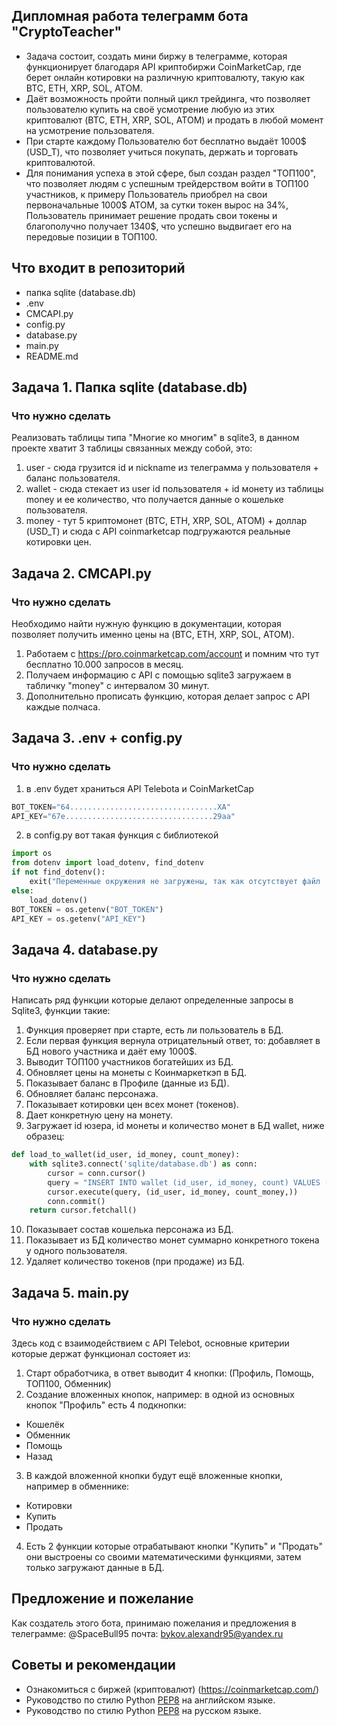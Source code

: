 ## Дипломная работа телеграмм бота "CryptoTeacher"
- Задача состоит, создать мини биржу в телеграмме, которая функционирует благодаря API криптобиржи CoinMarketCap, где берет онлайн котировки на различную криптовалюту, такую как BTC, ETH, XRP, SOL, ATOM.
- Даёт возможность пройти полный цикл трейдинга, что позволяет пользователю купить на своё усмотрение любую из этих криптовалют (BTC, ETH, XRP, SOL, ATOM) и продать в любой момент на усмотрение пользователя.
- При старте каждому Пользователю бот бесплатно выдаёт 1000$ (USD_T), что позволяет учиться покупать, держать и торговать криптовалютой.
- Для понимания успеха в этой сфере, был создан раздел "ТОП100", что позволяет людям с успешным трейдерством войти в ТОП100 участников, к примеру Пользователь приобрел на свои первоначальные 1000$ ATOM, за сутки токен вырос на 34%, Пользователь принимает решение продать свои токены и благополучно получает 1340$, что успешно выдвигает его на передовые позиции в ТОП100.

## Что входит в репозиторий
- папка sqlite (database.db)
- .env
- CMCAPI.py 
- config.py
- database.py
- main.py
- README.md

## Задача 1. Папка sqlite (database.db)
### Что нужно сделать
Реализовать таблицы типа "Многие ко многим" в sqlite3, в данном проекте хватит 3 таблицы связанных между собой, это:
1) user - сюда грузится id и nickname из телеграмма у пользователя + баланс пользователя.
2) wallet - сюда стекает из user id пользователя + id монету из таблицы money и ее количество, что получается данные о кошельке пользователя.
3) money - тут 5 криптомонет (BTC, ETH, XRP, SOL, ATOM) + доллар (USD_T) и сюда с API сoinmarketcap подгружаются реальные котировки цен.


## Задача 2. CMCAPI.py
### Что нужно сделать
Необходимо найти нужную функцию в документации, которая позволяет получить именно цены на (BTC, ETH, XRP, SOL, ATOM).
1) Работаем с https://pro.coinmarketcap.com/account и помним что тут бесплатно 10.000 запросов в месяц.
2) Получаем информацию с API с помощью sqlite3 загружаем в табличку "money" с интервалом 30 минут.
3) Дополнительно прописать функцию, которая делает запрос с API каждые полчаса.


## Задача 3. .env + config.py
### Что нужно сделать
1) в .env будет храниться API Telebota и CoinMarketCap
```python
BOT_TOKEN="64.................................XA"
API_KEY="67e.................................29aa"
```
2) в config.py вот такая функция с библиотекой
```python
import os
from dotenv import load_dotenv, find_dotenv
if not find_dotenv():
    exit("Переменные окружения не загружены, так как отсутствует файл .env")
else:
    load_dotenv()
BOT_TOKEN = os.getenv("BOT_TOKEN")
API_KEY = os.getenv("API_KEY")
```

## Задача 4. database.py
### Что нужно сделать
Написать ряд функции которые делают определенные запросы в Sqlite3, функции такие:
1) Функция проверяет при старте, есть ли пользователь в БД.
2) Если первая функция вернула отрицательный ответ, то: добавляет в БД нового участника и даёт ему 1000$.
3) Выводит ТОП100 участников богатейших из БД.
4) Обновляет цены на монеты с Коинмаркеткэп в БД.
5) Показывает баланс в Профиле (данные из БД).
6) Обновляет баланс персонажа.
7) Показывает котировки цен всех монет (токенов).
8) Дает конкретную цену на монету.
9) Загружает id юзера, id монеты и количество монет в БД wallet, ниже образец:
```python
def load_to_wallet(id_user, id_money, count_money):  
    with sqlite3.connect('sqlite/database.db') as conn:
        cursor = conn.cursor()
        query = "INSERT INTO wallet (id_user, id_money, count) VALUES (?, ?, ?);"
        cursor.execute(query, (id_user, id_money, count_money,))
        conn.commit()
    return cursor.fetchall()
```
10) Показывает состав кошелька персонажа из БД.
11) Показывает из БД количество монет суммарно конкретного токена у одного пользователя.
12) Удаляет количество токенов (при продаже) из БД.

## Задача 5. main.py
### Что нужно сделать
Здесь код с взаимодействием с API Telebot, основные критерии которые держат функционал состояет из:
1) Старт обработчика, в ответ выводит 4 кнопки: (Профиль, Помощь, ТОП100, Обменник)
2) Создание вложенных кнопок, например: в одной из основных кнопок "Профиль" есть 4 подкнопки:
- Кошелёк
- Обменник
- Помощь
- Назад

3) В каждой вложенной кнопки будут ещё вложенные кнопки, например в обменнике:
- Котировки
- Купить
- Продать
4) Есть 2 функции которые отрабатывают кнопки "Купить" и "Продать" они выстроены со своими математическими функциями, затем только загружают данные в БД.

## Предложение и пожелание 
Как создатель этого бота, принимаю пожелания и предложения
в телеграмме: @SpaceBull95
почта: bykov.alexandr95@yandex.ru
## Советы и рекомендации
- Ознакомиться с биржей (криптовалют) (https://coinmarketcap.com/)
- Руководство по стилю Python [PEP8](https://www.python.org/dev/peps/pep-0008/) на английском языке.
- Руководство по стилю Python [PEP8](https://pythonworld.ru/osnovy/pep-8-rukovodstvo-po-napisaniyu-koda-na-python.html) на русском языке.


